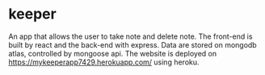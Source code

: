 # keeper
An app that allows the user to take note and delete note. The front-end is built by react and the back-end with express. Data are stored on mongodb atlas, controlled by mongoose api. The website is deployed on https://mykeeperapp7429.herokuapp.com/ using heroku.

